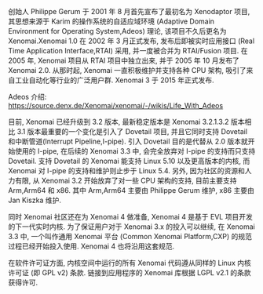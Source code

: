 创始人 Philippe Gerum 于 2001 年 8 月首先宣布了最初名为 Xenodaptor 项目, 其思想来源于 Karim 的操作系统的自适应域环境 (Adaptive Domain Environment for Operating System,Adeos) 理论, 该项目不久后更名为 Xenomai.Xenomai 1.0 在 2002 年 3 月正式发布, 发布后即被实时应用接口 (Real Time Application Interface,RTAI) 采用, 并一度被合并为 RTAI/Fusion 项目. 在 2005 年, Xenomai 项目从 RTAI 项目中独立出来, 并于 2005 年 10 月发布了 Xenomai 2.0. 从那时起, Xenomai 一直积极维护并支持各种 CPU 架构, 吸引了来自工业自动化等行业的广泛用户群. Xenomai 3 于 2015 年正式发布.

Adeos 介绍: https://source.denx.de/Xenomai/xenomai/-/wikis/Life_With_Adeos

目前, Xenomai 已经升级到 3.2 版本, 最新稳定版本是 Xenomai 3.2.1.3.2 版本相比 3.1 版本最重要的一个变化是引入了 Dovetail 项目, 并且它同时支持 Dovetail 和中断管道(Interrupt Pipeline,I-pipe). 引入 Dovetail 目的是代替从 2.0 版本就开始使用的 I-pipe, 在后续的 Xenomai 3.3 中, 会完全放弃对 I-pipe 的支持而只支持 Dovetail. 支持 Dovetail 的 Xenomai 能支持 Linux 5.10 以及更高版本的内核, 而 Xenomai 对 I-pipe 的支持和维护则止步于 Linux 5.4. 另外, 因为社区的资源和人力有限, 从 Xenomai 3.2 开始放弃了对一些 CPU 架构的支持, 目前主要支持 Arm,Arm64 和 x86. 其中 Arm,Arm64 主要由 Philippe Gerum 维护, x86 主要由 Jan Kiszka 维护.

同时 Xenomai 社区还在为 Xenomai 4 做准备, Xenomai 4 是基于 EVL 项目开发的下一代实时内核. 为了保证用户对于 Xenomai 3.x 的投入可以继续, 在 Xenomai 3.3 中, 一个叫作通用 Xenomai 平台 (Common Xenomai Platform,CXP) 的规范过程已经开始投入使用. Xenomai 4 也将沿用这套规范.

在软件许可证方面, 内核空间中运行的所有 Xenomai 代码遵从同样的 Linux 内核许可证 (即 GPL v2) 条款. 链接到应用程序的 Xenomai 库根据 LGPL v2.1 的条款获得许可.